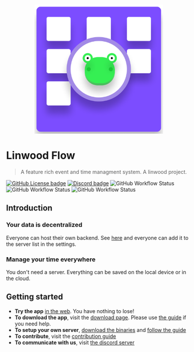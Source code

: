 <!--suppress HtmlDeprecatedAttribute -->
<p align="center">
  <img alt="Linwood Flow Logo" src="https://raw.githubusercontent.com/LinwoodCloud/Flow/develop/app/images/logo.png" width="350px">
</p>

# Linwood Flow

> A feature rich event and time managment system. A linwood project.

[![GitHub License badge](https://img.shields.io/github/license/LinwoodCloud/Flow?style=for-the-badge)](https://github.com/LinwoodCloud/Flow/blob/main/LICENSE)
[![Discord badge](https://img.shields.io/discord/735424757142519848?style=for-the-badge)](https://discord.linwood.dev)
![GitHub Workflow Status](https://img.shields.io/github/workflow/status/LinwoodCloud/Flow/Build?label=build&style=for-the-badge)
![GitHub Workflow Status](https://img.shields.io/github/workflow/status/LinwoodCloud/Flow/Documentation?label=docs&style=for-the-badge)
![GitHub Workflow Status](https://img.shields.io/github/workflow/status/LinwoodCloud/Flow/Tests?label=tests&style=for-the-badge)

## Introduction

### Your data is decentralized

Everyone can host their own backend. See [here](https://docs.flow.linwood.dev/server/getting-started) and everyone can
add it to the server list in the settings.

### Manage your time everywhere

You don't need a server. Everything can be saved on the local device or in the cloud.

## Getting started

* **Try the app** [in the web](https://flow.linwood.dev). You have nothing to lose!
* **To download the app**, visit the [download page](https://docs.flow.linwood.dev/downloads). Please
  use [the guide](https://docs.flow.linwood.dev/app) if you need help.
* **To setup your own server**, [download the binaries](https://docs.flow.linwood.dev/downloads)
  and [follow the guide](https://docs.flow.linwood.dev/server)
* **To contribute**, visit the [contribution guide](https://github.com/LinwoodCloud/Flow/blob/develop/CONTRIBUTING.md)
* **To communicate with us**, visit [the discord server](https://discord.linwood.dev)

